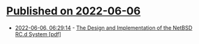 # [Published on 2022-06-06](index.md)

* [2022-06-06, 06:29:14](https://news.ycombinator.com/item?id=31637755) - [The Design and Implementation of the NetBSD RC.d System [pdf]](http://www.mewburn.net/luke/papers/rc.d.pdf)

